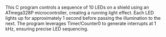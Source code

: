 This C program controls a sequence of 10 LEDs on a shield using an ATmega328P microcontroller, creating a running light effect. Each LED lights up for approximately 1 second before passing the illumination to the next. The program leverages Timer/Counter0 to generate interrupts at 1 kHz, ensuring precise LED sequencing.
